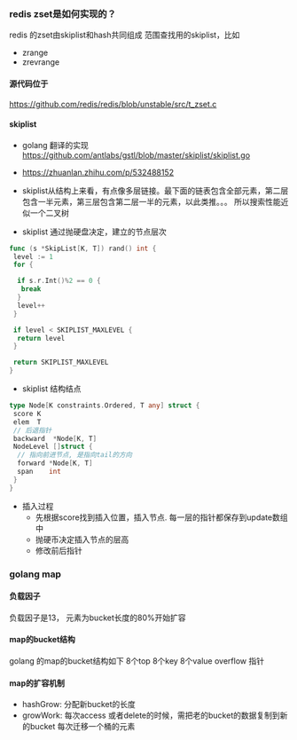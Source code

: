 ### redis zset是如何实现的？

redis 的zset由skiplist和hash共同组成
范围查找用的skiplist，比如

* zrange
* zrevrange

#### 源代码位于

<https://github.com/redis/redis/blob/unstable/src/t_zset.c>

#### skiplist

* golang 翻译的实现
<https://github.com/antlabs/gstl/blob/master/skiplist/skiplist.go>

* <https://zhuanlan.zhihu.com/p/532488152>

* skiplist从结构上来看，有点像多层链接。最下面的链表包含全部元素，第二层包含一半元素，第三层包含第二层一半的元素，以此类推。。。 所以搜索性能近似一个二叉树

* skiplist 通过抛硬盘决定，建立的节点层次

```go
func (s *SkipList[K, T]) rand() int {
 level := 1
 for {

  if s.r.Int()%2 == 0 {
   break
  }
  level++
 }

 if level < SKIPLIST_MAXLEVEL {
  return level
 }

 return SKIPLIST_MAXLEVEL
}
```

* skiplist 结构结点

```go
type Node[K constraints.Ordered, T any] struct {
 score K
 elem  T
 // 后退指针
 backward  *Node[K, T]
 NodeLevel []struct {
  // 指向前进节点, 是指向tail的方向
  forward *Node[K, T]
  span    int
 }
}
```

* 插入过程
  * 先根据score找到插入位置，插入节点. 每一层的指针都保存到update数组中
  * 抛硬币决定插入节点的层高
  * 修改前后指针

### golang map

#### 负载因子

负载因子是13， 元素为bucket长度的80%开始扩容

#### map的bucket结构

golang 的map的bucket结构如下
8个top
8个key
8个value
overflow 指针

#### map的扩容机制

* hashGrow: 分配新bucket的长度
* growWork: 每次access 或者delete的时候，需把老的bucket的数据复制到新的bucket
每次迁移一个桶的元素
